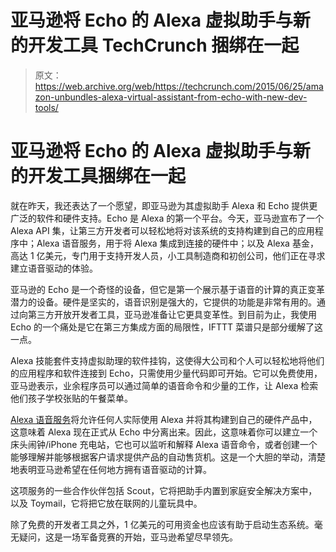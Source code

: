 # 亚马逊将 Echo 的 Alexa 虚拟助手与新的开发工具 TechCrunch 捆绑在一起

> 原文：<https://web.archive.org/web/https://techcrunch.com/2015/06/25/amazon-unbundles-alexa-virtual-assistant-from-echo-with-new-dev-tools/>

# 亚马逊将 Echo 的 Alexa 虚拟助手与新的开发工具捆绑在一起

就在昨天，我还表达了一个愿望，即亚马逊为其虚拟助手 Alexa 和 Echo 提供更广泛的软件和硬件支持。Echo 是 Alexa 的第一个平台。今天，亚马逊宣布了一个 Alexa API 集，让第三方开发者可以轻松地将对该系统的支持构建到自己的应用程序中；Alexa 语音服务，用于将 Alexa 集成到连接的硬件中；以及 Alexa 基金，高达 1 亿美元，专门用于支持开发人员，小工具制造商和初创公司，他们正在寻求建立语音驱动的体验。

亚马逊的 Echo 是一个奇怪的设备，但它是第一个展示基于语音的计算的真正变革潜力的设备。硬件是坚实的，语音识别是强大的，它提供的功能是非常有用的。通过向第三方开放开发者工具，亚马逊准备让它更具变革性。到目前为止，我使用 Echo 的一个痛处是它在第三方集成方面的局限性，IFTTT 菜谱只是部分缓解了这一点。

Alexa 技能套件支持虚拟助理的软件挂钩，这使得大公司和个人可以轻松地将他们的应用程序和软件连接到 Echo，只需使用少量代码即可开始。它可以免费使用，亚马逊表示，业余程序员可以通过简单的语音命令和少量的工作，让 Alexa 检索他们孩子学校张贴的午餐菜单。

[Alexa 语音服务](https://web.archive.org/web/20230220175840/http://phx.corporate-ir.net/phoenix.zhtml?c=176060&p=irol-newsArticle&ID=2062557)将允许任何人实际使用 Alexa 并将其构建到自己的硬件产品中，这意味着 Alexa 现在正式从 Echo 中分离出来。因此，这意味着你可以建立一个床头闹钟/iPhone 充电站，它也可以监听和解释 Alexa 语音命令，或者创建一个能够理解并能够根据客户请求提供产品的自动售货机。这是一个大胆的举动，清楚地表明亚马逊希望在任何地方拥有语音驱动的计算。

这项服务的一些合作伙伴包括 Scout，它将把助手内置到家庭安全解决方案中，以及 Toymail，它将把它放在联网的儿童玩具中。

除了免费的开发者工具之外，1 亿美元的可用资金也应该有助于启动生态系统。毫无疑问，这是一场军备竞赛的开始，亚马逊希望尽早领先。